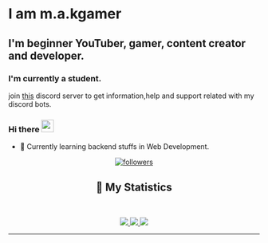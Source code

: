 # I am m.a.kgamer
## I'm beginner YouTuber, gamer, content creator and developer.
### I'm currently a student. 

join [this](https://discord.gg/6AG26JGvJA) discord server to get information,help and support related with my discord bots.

### Hi there <img src="https://media.giphy.com/media/hvRJCLFzcasrR4ia7z/giphy.gif" width="25">

- 🌱 Currently learning backend stuffs in Web Development.

<div align = "center">
<p align="center">
<p align="centre"> 
</p>

<p align="center">
  <a href="https://github.com/makgamerofficial">
    <img alt="followers" title="Follow Me" src="https://img.shields.io/github/followers/makgamerofficial?color=17ad71&labelColor=17ad71&style=for-the-badge&logo=github&label=Follow%20me"/></a>
</p>    

## 🔖 My Statistics
&nbsp;
<p align="center">
    <a href="https://github.com/makgamerofficial/">
        <img src="https://github-readme-stats.vercel.app/api?username=makgamerofficial &hide=issues,prs&count_private=true&show_owner=true&show_icons=true&bg_color=0d1117&title_color=ffffff&text_color=ffffff&icon_color=00ff99&hide_border=true/" />
    </a>
    <a href="https://github.com/makgamerofficial/">
        <img src="https://github-readme-stats.vercel.app/api/top-langs/?username=makgamerofficial&layout=compact&count_private=true&langs_count=8&card_width=445&bg_color=0d1117&title_color=ffffff&text_color=ffffff&icon_color=00ff99&hide_border=true/" />
    </a>
    <a href="https://github.com/makgamerofficial/">
        <img src="https://github-readme-streak-stats.herokuapp.com?user=makgamerofficial&hide_border=true&background=0D1117&currStreakLabel=FFFFFF&sideLabels=FFFFFF&currStreakNum=FFFFFF&dates=FFFFFF&sideNums=FFFFFF&fire=00ff99&ring=00ff99&stroke=FFFFFFFF)](https://git.io/streak-stats" />
    </a>
</p>


</div>


------------------------------------------  
